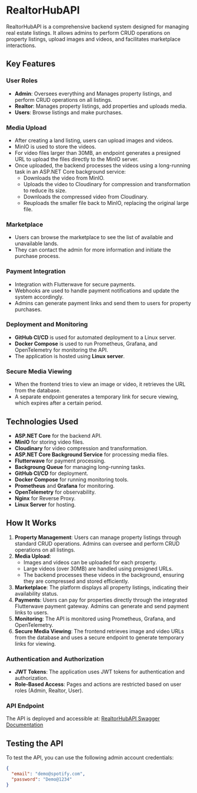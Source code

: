 # RealtorHubAPI

RealtorHubAPI is a comprehensive backend system designed for managing real estate listings. It allows admins to perform CRUD operations on property listings, upload images and videos, and facilitates marketplace interactions.

## Key Features

### User Roles
- **Admin**: Oversees everything and Manages property listings, and perform CRUD operations on all listings.
- **Realtor**: Manages property listings, add properties and uploads media.
- **Users**: Browse listings and make purchases.

### Media Upload
- After creating a land listing, users can upload images and videos.
- MinIO is used to store the videos.
- For video files larger than 30MB, an endpoint generates a presigned URL to upload the files directly to the MinIO server.
- Once uploaded, the backend processes the videos using a long-running task in an ASP.NET Core background service:
  - Downloads the video from MinIO.
  - Uploads the video to Cloudinary for compression and transformation to reduce its size.
  - Downloads the compressed video from Cloudinary.
  - Reuploads the smaller file back to MinIO, replacing the original large file.

### Marketplace
- Users can browse the marketplace to see the list of available and unavailable lands.
- They can contact the admin for more information and initiate the purchase process.

### Payment Integration
- Integration with Flutterwave for secure payments.
- Webhooks are used to handle payment notifications and update the system accordingly.
- Admins can generate payment links and send them to users for property purchases.

### Deployment and Monitoring
- **GitHub CI/CD** is used for automated deployment to a Linux server.
- **Docker Compose** is used to run Prometheus, Grafana, and OpenTelemetry for monitoring the API.
- The application is hosted using **Linux server**.

### Secure Media Viewing
- When the frontend tries to view an image or video, it retrieves the URL from the database.
- A separate endpoint generates a temporary link for secure viewing, which expires after a certain period.

## Technologies Used
- **ASP.NET Core** for the backend API.
- **MinIO** for storing video files.
- **Cloudinary** for video compression and transformation.
- **ASP.NET Core Background Service** for processing media files.
- **Flutterwave** for payment processing.
- **Backgroung Queue** for managing long-running tasks.
- **GitHub CI/CD** for deployment.
- **Docker Compose** for running monitoring tools.
- **Prometheus** and **Grafana** for monitoring.
- **OpenTelemetry** for observability.
- **Nginx** for Reverse Proxy.
- **Linux Server** for hosting.

## How It Works
1. **Property Management**: Users can manage property listings through standard CRUD operations. Admins can oversee and perform CRUD operations on all listings.
2. **Media Upload**:
   - Images and videos can be uploaded for each property.
   - Large videos (over 30MB) are handled using presigned URLs.
   - The backend processes these videos in the background, ensuring they are compressed and stored efficiently.
3. **Marketplace**: The platform displays all property listings, indicating their availability status.
4. **Payments**: Users can pay for properties directly through the integrated Flutterwave payment gateway. Admins can generate and send payment links to users.
5. **Monitoring**: The API is monitored using Prometheus, Grafana, and OpenTelemetry.
6. **Secure Media Viewing**: The frontend retrieves image and video URLs from the database and uses a secure endpoint to generate temporary links for viewing.


### Authentication and Authorization
- **JWT Tokens**: The application uses JWT tokens for authentication and authorization.
- **Role-Based Access**: Pages and actions are restricted based on user roles (Admin, Realtor, User).

### API Endpoint
The API is deployed and accessible at: [RealtorHubAPI Swagger Documentation](http://162.0.222.79:4080/swagger/index.html)

## Testing the API
To test the API, you can use the following admin account credentials:

```json
{
  "email": "demo@spotify.com",
  "password": "Demo@1234"
}
